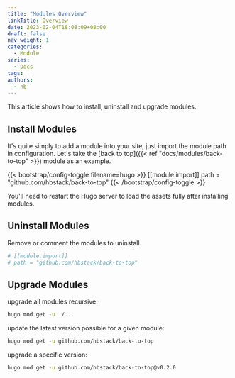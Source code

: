 ```yaml
---
title: "Modules Overview"
linkTitle: Overview
date: 2023-02-04T18:08:09+08:00
draft: false
nav_weight: 1
categories:
  - Module
series:
  - Docs
tags:
authors:
  - hb
---
```


This article shows how to install, uninstall and upgrade modules.

<!--more-->

## Install Modules

It's quite simply to add a module into your site, just import the module path in configuration. Let's take the [back to top]({{< ref "docs/modules/back-to-top" >}}) module as an example.

{{< bootstrap/config-toggle filename=hugo >}}
[[module.import]]
path = "github.com/hbstack/back-to-top"
{{< /bootstrap/config-toggle >}}

You'll need to restart the Hugo server to load the assets fully after installing modules.

## Uninstall Modules

Remove or comment the modules to uninstall.

```toml
# [[module.import]]
# path = "github.com/hbstack/back-to-top"
```

## Upgrade Modules

upgrade all modules recursive:

```sh
hugo mod get -u ./...
```

update the latest version possible for a given module:

```sh
hugo mod get -u github.com/hbstack/back-to-top
```

upgrade a specific version:

```sh
hugo mod get -u github.com/hbstack/back-to-top@v0.2.0
```
